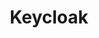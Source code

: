 ---
draft: false
title: Keycloak
content:
  id: keycloak
  name: Keycloak
  website: https://www.keycloak.org/
  short_description: Keycloak is an open-source identity and access management solution aimed at modern applications and services.
---